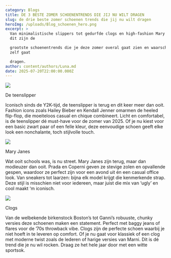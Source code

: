 ```yaml
---
category: Blogs
title: DE 3 BESTE ZOMER SCHOENENTRENDS DIE JIJ NU WILT DRAGEN
slug: de drie beste zomer schoenen trends die jij nu wilt dragen
heroImg: /uploads/Blog_schoenen_hero.png
excerpt: >
  Van minimalistische slippers tot gedurfde clogs en high-fashion Mary Janes:
  dit zijn de

  grootste schoenentrends die je deze zomer overal gaat zien en waarschijnlijk
  zelf gaat

  dragen.
author: content/authors/Luna.md
date: 2025-07-20T22:00:00.000Z
---
```


![](/uploads/Blog_schoenen_1.png)

De teenslipper

Iconisch sinds de Y2K-tijd, de teenslipper is terug en dit keer meer dan ooit. Fashion
icons zoals Hailey Bieber en Kendall Jenner omarmen de heeled flip-flop, die
moeiteloos casual en chique combineert. Licht en comfortabel, is de teenslipper dé
must-have voor de zomer van 2025. Of je nu kiest voor een basic zwart paar of een
felle kleur, deze eenvoudige schoen geeft elke look een nonchalante, toch stijlvolle
touch.

![](/uploads/Blog_Schoenen_2.png)

Mary Janes

Wat ooit schools was, is nu street. Mary Janes zijn terug, maar dan modieuzer dan ooit.
Prada en Coperni geven ze stevige zolen en opvallende gespen, waardoor ze perfect
zijn voor een avond uit én een casual office look. Van sneakers tot laarzen: bijna elk
model krijgt die kenmerkende strap. Deze stijl is misschien niet voor iedereen, maar
juist die mix van ‘ugly’ en cool maakt ‘m iconisch.

![](/uploads/Blog_Schoenen_3.png)

Clogs

Van de welbekende birkenstock Boston’s tot Ganni’s robuuste, chunky versies deze
schoenen maken een statement. Perfect met baggy jeans of flares voor de ’70s
throwback vibe. Clogs zijn de perfecte schoen waarbij je niet hoeft in te leveren op
comfort. Of je nu gaat voor klassiek of een clog met moderne twist zoals de lederen of
harige versies van Marni. Dit is dé trend die je nu wil rocken. Draag ze het hele jaar
door met een witte sportsok.
